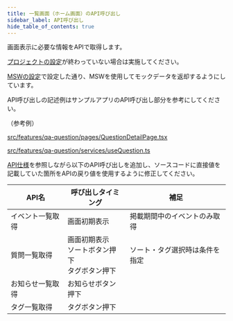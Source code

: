 ```yaml
---
title: 一覧画面（ホーム画面）のAPI呼び出し
sidebar_label: API呼び出し
hide_table_of_contents: true
---
```


画面表示に必要な情報をAPIで取得します。

[プロジェクトの設定](/react-native/learn/qa-app/app-project-desc#%E3%83%97%E3%83%AD%E3%82%B8%E3%82%A7%E3%82%AF%E3%83%88%E3%81%AE%E8%A8%AD%E5%AE%9A)が終わっていない場合は実施してください。

[MSWの設定](/react-native/learn/qa-app/app-project-desc#msw%E3%81%AE%E8%A8%AD%E5%AE%9A)で設定した通り、MSWを使用してモックデータを返却するようにしています。

API呼び出しの記述例はサンプルアプリのAPI呼び出し部分を参考にしてください。

（参考例）

[src/features/qa-question/pages/QuestionDetailPage.tsx](https://github.com/{@inject:organization}/mobile-app-crib-notes/tree/master/example-app/SantokuApp/src/features/qa-question/pages/QuestionDetailPage.tsx)

[src/features/qa-question/services/useQuestion.ts](https://github.com/{@inject:organization}/mobile-app-crib-notes/tree/master/example-app/SantokuApp/src/features/qa-question/services/useQuestion.ts)

[API仕様](https://github.com/{@inject:organization}/mobile-app-crib-notes/blob/master/example-app/api-document/openapi.yaml)を参照しながら以下のAPI呼び出しを追加し、ソースコードに直接値を記載していた箇所をAPIの戻り値を使用するように修正してください。

| API名 | 呼び出しタイミング | 補足 |
|--|--|--|
| イベント一覧取得 | 画面初期表示 | 掲載期間中のイベントのみ取得 |
| 質問一覧取得 | 画面初期表示<br />ソートボタン押下<br />タグボタン押下 | ソート・タグ選択時は条件を指定 |
| お知らせ一覧取得 | お知らせボタン押下 |  |
| タグ一覧取得 | タグボタン押下 |  |
